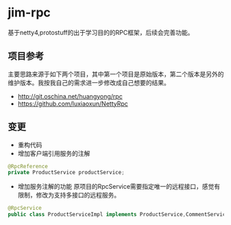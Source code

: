# jim-rpc
基于netty4,protostuff的出于学习目的的RPC框架，后续会完善功能。

## 项目参考
主要思路来源于如下两个项目，其中第一个项目是原始版本，第二个版本是另外的维护版本。我按我自己的需求进一步修改成自己想要的结果。
+ http://git.oschina.net/huangyong/rpc
+ https://github.com/luxiaoxun/NettyRpc

## 变更
+ 重构代码
+ 增加客户端引用服务的注解

``` java
@RpcReference
private ProductService productService;

```

+ 增加服务注解的功能
原项目的RpcService需要指定唯一的远程接口，感觉有限制，修改为支持多接口的远程服务。
```java
@RpcService
public class ProductServiceImpl implements ProductService,CommentService 
```


